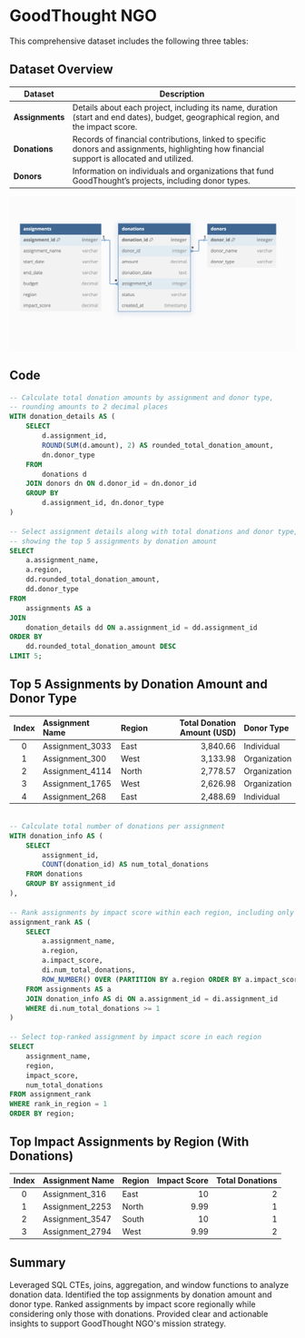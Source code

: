 # GoodThought NGO

This comprehensive dataset includes the following three tables:

## Dataset Overview

| Dataset    | Description                                                                                                           |
|------------|-----------------------------------------------------------------------------------------------------------------------|
| **Assignments** | Details about each project, including its name, duration (start and end dates), budget, geographical region, and the impact score. |
| **Donations**   | Records of financial contributions, linked to specific donors and assignments, highlighting how financial support is allocated and utilized. |
| **Donors**      | Information on individuals and organizations that fund GoodThought’s projects, including donor types.              |

![ERD Diagram](images/GoodThought_ERD.png)

## Code

```sql
-- Calculate total donation amounts by assignment and donor type,
-- rounding amounts to 2 decimal places
WITH donation_details AS (
    SELECT
        d.assignment_id,
        ROUND(SUM(d.amount), 2) AS rounded_total_donation_amount,
        dn.donor_type
    FROM
        donations d
    JOIN donors dn ON d.donor_id = dn.donor_id
    GROUP BY
        d.assignment_id, dn.donor_type
)

-- Select assignment details along with total donations and donor type,
-- showing the top 5 assignments by donation amount
SELECT
    a.assignment_name,
    a.region,
    dd.rounded_total_donation_amount,
    dd.donor_type
FROM
    assignments AS a
JOIN
    donation_details dd ON a.assignment_id = dd.assignment_id
ORDER BY
    dd.rounded_total_donation_amount DESC
LIMIT 5;
```

## Top 5 Assignments by Donation Amount and Donor Type

| Index | Assignment Name | Region | Total Donation Amount (USD) | Donor Type   |
|:-----:|:----------------|:-------|----------------------------:|:-------------|
| 0     | Assignment_3033 | East   |                     3,840.66 | Individual   |
| 1     | Assignment_300  | West   |                     3,133.98 | Organization |
| 2     | Assignment_4114 | North  |                     2,778.57 | Organization |
| 3     | Assignment_1765 | West   |                     2,626.98 | Organization |
| 4     | Assignment_268  | East   |                     2,488.69 | Individual   |

```sql

-- Calculate total number of donations per assignment
WITH donation_info AS (
    SELECT 
        assignment_id, 
        COUNT(donation_id) AS num_total_donations
    FROM donations
    GROUP BY assignment_id
),

-- Rank assignments by impact score within each region, including only assignments with at least one donation
assignment_rank AS (
    SELECT 
        a.assignment_name, 
        a.region, 
        a.impact_score, 
        di.num_total_donations,
        ROW_NUMBER() OVER (PARTITION BY a.region ORDER BY a.impact_score DESC) AS rank_in_region
    FROM assignments AS a
    JOIN donation_info AS di ON a.assignment_id = di.assignment_id
    WHERE di.num_total_donations >= 1
)

-- Select top-ranked assignment by impact score in each region
SELECT 
    assignment_name, 
    region, 
    impact_score, 
    num_total_donations
FROM assignment_rank
WHERE rank_in_region = 1
ORDER BY region;
```

## Top Impact Assignments by Region (With Donations)

| Index | Assignment Name | Region | Impact Score | Total Donations |
|:-----:|:----------------|:-------|-------------:|----------------:|
| 0     | Assignment_316  | East   |          10  |               2 |
| 1     | Assignment_2253 | North  |         9.99 |               1 |
| 2     | Assignment_3547 | South  |          10  |               1 |
| 3     | Assignment_2794 | West   |         9.99 |               2 |


## Summary

Leveraged SQL CTEs, joins, aggregation, and window functions to analyze donation data.
Identified the top assignments by donation amount and donor type.
Ranked assignments by impact score regionally while considering only those with donations.
Provided clear and actionable insights to support GoodThought NGO's mission strategy.

